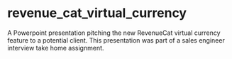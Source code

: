 # revenue_cat_virtual_currency
A Powerpoint presentation pitching the new RevenueCat virtual currency feature to a potential client. This presentation was part of a sales engineer interview take home assignment.
